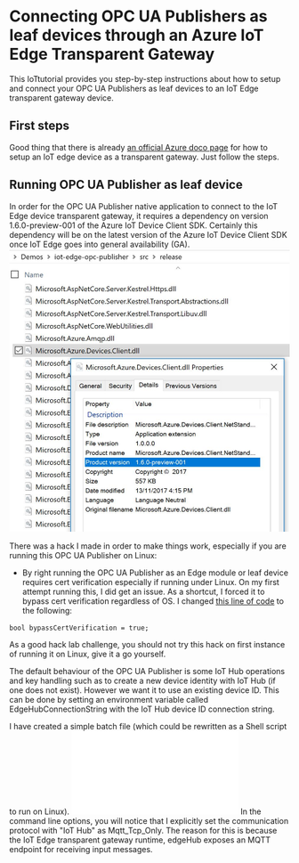 # Connecting OPC UA Publishers as leaf devices through an Azure IoT Edge Transparent Gateway

This IoTtutorial provides you step-by-step instructions about how to setup and connect your OPC UA Publishers as leaf devices to an IoT Edge transparent gateway device.

## First steps

Good thing that there is already [an official Azure doco page](https://docs.microsoft.com/en-us/azure/iot-edge/how-to-create-transparent-gateway) for how to setup an IoT edge device as a transparent gateway. Just follow the steps.

## Running OPC UA Publisher as leaf device

In order for the OPC UA Publisher native application to connect to the IoT Edge device transparent gateway, it requires a dependency on version 1.6.0-preview-001 of the Azure IoT Device Client SDK. Certainly this dependency will be on the latest version of the Azure IoT Device Client SDK once IoT Edge goes into general availability (GA).
![Azure IoT Device Client SDK version](/doc/media/azuresdkversion.JPG?raw=true "SDK version")

There was a hack I made in order to make things work, especially if you are running this OPC UA Publisher on Linux:
* By right running the OPC UA Publisher as an Edge module or leaf device requires cert verification especially if running under Linux. On my first attempt running this, I did get an issue. As a shortcut, I forced it to bypass cert verification regardless of OS. I changed [this line of code](https://github.com/Azure/iot-edge-opc-publisher/blob/master/src/IotHubMessaging.cs#L243) to the following:
```
bool bypassCertVerification = true;
```
As a good hack lab challenge, you should not try this hack on first instance of running it on Linux, give it a go yourself.

The default behaviour of the OPC UA Publisher is some IoT Hub operations and key handling such as to create a new device identity with IoT Hub (if one does not exist). However we want it to use an existing device ID.
This can be done by setting an environment variable called EdgeHubConnectionString with the IoT Hub device ID connection string.

I have created a simple batch file (which could be rewritten as a Shell script to run on Linux). ![RunOPCUAPublisherLeafDevice.bat](/script/RunOPCUAPublisherLeafDevice.bat)
In the command line options, you will notice that I explicitly set the communication protocol with "IoT Hub" as Mqtt_Tcp_Only. The reason for this is because the IoT Edge transparent gateway runtime, edgeHub exposes an MQTT endpoint for receiving input messages.
